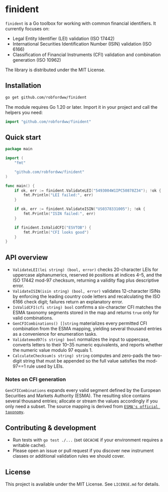 # finident

`finident` is a Go toolbox for working with common financial identifiers. It
currently focuses on:

- Legal Entity Identifier (LEI) validation (ISO 17442)
- International Securities Identification Number (ISIN) validation (ISO 6166)
- Classification of Financial Instruments (CFI) validation and combination
  generation (ISO 10962)

The library is distributed under the MIT License.

## Installation

```bash
go get github.com/robfordww/finident
```

The module requires Go 1.20 or later. Import it in your project and call the
helpers you need:

```go
import "github.com/robfordww/finident"
```

## Quick start

```go
package main

import (
    "fmt"

    "github.com/robfordww/finident"
)

func main() {
    if ok, err := finident.ValidateLEI("5493004W1IPC50878Z34"); !ok {
        fmt.Println("LEI failed:", err)
    }

    if ok, err := finident.ValidateISIN("US0378331005"); !ok {
        fmt.Println("ISIN failed:", err)
    }

    if finident.IsValidCFI("ESVTOB") {
        fmt.Println("CFI looks good")
    }
}
```

## API overview

- `ValidateLEI(lei string) (bool, error)` checks 20-character LEIs for uppercase
  alphanumerics, reserved `00` positions at indices 4–5, and the ISO 17442 mod-97
  checksum, returning a validity flag plus descriptive error.
- `ValidateISIN(isin string) (bool, error)` validates 12-character ISINs by
  enforcing the leading country code letters and recalculating the ISO 6166
  check digit; failures return an explanatory error.
- `IsValidCFI(cfi string) bool` confirms a six-character CFI matches the ESMA
  taxonomy segments stored in the map and returns `true` only for valid
  combinations.
- `GenCFICombinations() []string` materializes every permitted CFI combination
  from the ESMA mapping, yielding several thousand entries as a convenience for
  enumeration tasks.
- `Validatemod97(s string) bool` normalizes the input to uppercase, converts
  letters to their 10–35 numeric equivalents, and reports whether the numeric
  value modulo 97 equals 1.
- `CalculateChecksum(s string) string` computes and zero-pads the two-digit
  string that must be appended so the full value satisfies the mod-97==1 rule
  used by LEIs.

### Notes on CFI generation

`GenCFICombinations` expands every valid segment defined by the European
Securities and Markets Authority (ESMA). The resulting slice contains several
thousand entries; allocate or stream the values accordingly if you only need a
subset. The source mapping is derived from
[`ESMA's official taxonomy`](https://www.esma.europa.eu/file/20301/download?token=6K3VKc5m).

## Contributing & development

- Run tests with `go test ./...` (set `GOCACHE` if your environment requires a
  writable cache).
- Please open an issue or pull request if you discover new instrument classes or
  additional validation rules we should cover.

## License

This project is available under the MIT License. See `LICENSE.md` for details.
